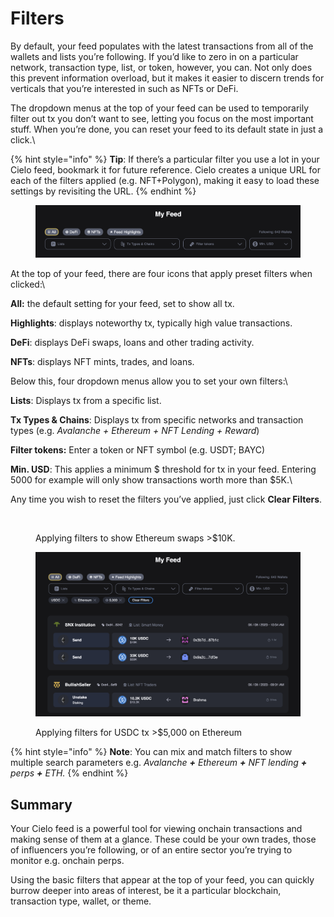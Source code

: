 # Filters

By default, your feed populates with the latest transactions from all of the wallets and lists you’re following. If you’d like to zero in on a particular network, transaction type, list, or token, however, you can. Not only does this prevent information overload, but it makes it easier to discern trends for verticals that you’re interested in such as NFTs or DeFi.

The dropdown menus at the top of your feed can be used to temporarily filter out tx you don’t want to see, letting you focus on the most important stuff. When you’re done, you can reset your feed to its default state in just a click.\


{% hint style="info" %}
**Tip**: If there’s a particular filter you use a lot in your Cielo feed, bookmark it for future reference. Cielo creates a unique URL for each of the filters applied (e.g. NFT+Polygon), making it easy to load these settings by revisiting the URL.
{% endhint %}

<figure><img src="../.gitbook/assets/Screenshot 2023-06-09 at 12.20.25.png" alt=""><figcaption></figcaption></figure>

At the top of your feed, there are four icons that apply preset filters when clicked:\


**All:** the default setting for your feed, set to show all tx.

**Highlights**: displays noteworthy tx, typically high value transactions.

**DeFi**: displays DeFi swaps, loans and other trading activity.

**NFTs**: displays NFT mints, trades, and loans.



Below this, four dropdown menus allow you to set your own filters:\


**Lists**: Displays tx from a specific list.

**Tx Types & Chains**: Displays tx from specific networks and transaction types (e.g. _Avalanche + Ethereum + NFT Lending + Reward_)

**Filter tokens:** Enter a token or NFT symbol (e.g. USDT; BAYC)

**Min. USD**: This applies a minimum $ threshold for tx in your feed. Entering 5000 for example will only show transactions worth more than $5K.\


Any time you wish to reset the filters you’ve applied, just click **Clear Filters**.

<figure><img src="../.gitbook/assets/chrome-capture-2023-6-12 (2) (2).gif" alt=""><figcaption><p>Applying filters to show Ethereum swaps >$10K.</p></figcaption></figure>



<figure><img src="../.gitbook/assets/Screenshot 2023-06-09 at 12.21.58.png" alt=""><figcaption><p>Applying filters for USDC tx >$5,000 on Ethereum</p></figcaption></figure>

{% hint style="info" %}
**Note**: You can mix and match filters to show multiple search parameters e.g. _Avalanche **+** Ethereum **+** NFT lending **+** perps **+** ETH._
{% endhint %}

## Summary

Your Cielo feed is a powerful tool for viewing onchain transactions and making sense of them at a glance. These could be your own trades, those of influencers you’re following, or of an entire sector you’re trying to monitor e.g. onchain perps.

Using the basic filters that appear at the top of your feed, you can quickly burrow deeper into areas of interest, be it a particular blockchain, transaction type, wallet, or theme.
